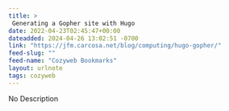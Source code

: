 ```yaml
---
title: > 
 Generating a Gopher site with Hugo
date: 2022-04-23T02:45:47+00:00
dateadded: 2024-04-26 13:02:51 -0700
link: "https://jfm.carcosa.net/blog/computing/hugo-gopher/"
feed-slug: ""
feed-name: "Cozyweb Bookmarks"
layout: urlnote
tags: cozyweb
--- 
```

No Description
 <!-- end excerpt --> 

